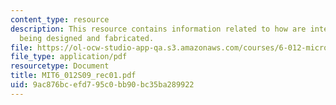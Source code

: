 ```yaml
---
content_type: resource
description: This resource contains information related to how are integrated circuits
  being designed and fabricated.
file: https://ol-ocw-studio-app-qa.s3.amazonaws.com/courses/6-012-microelectronic-devices-and-circuits-spring-2009/9ac876bcefd795c0bb90bc35ba289922_MIT6_012S09_rec01.pdf
file_type: application/pdf
resourcetype: Document
title: MIT6_012S09_rec01.pdf
uid: 9ac876bc-efd7-95c0-bb90-bc35ba289922
---
```

